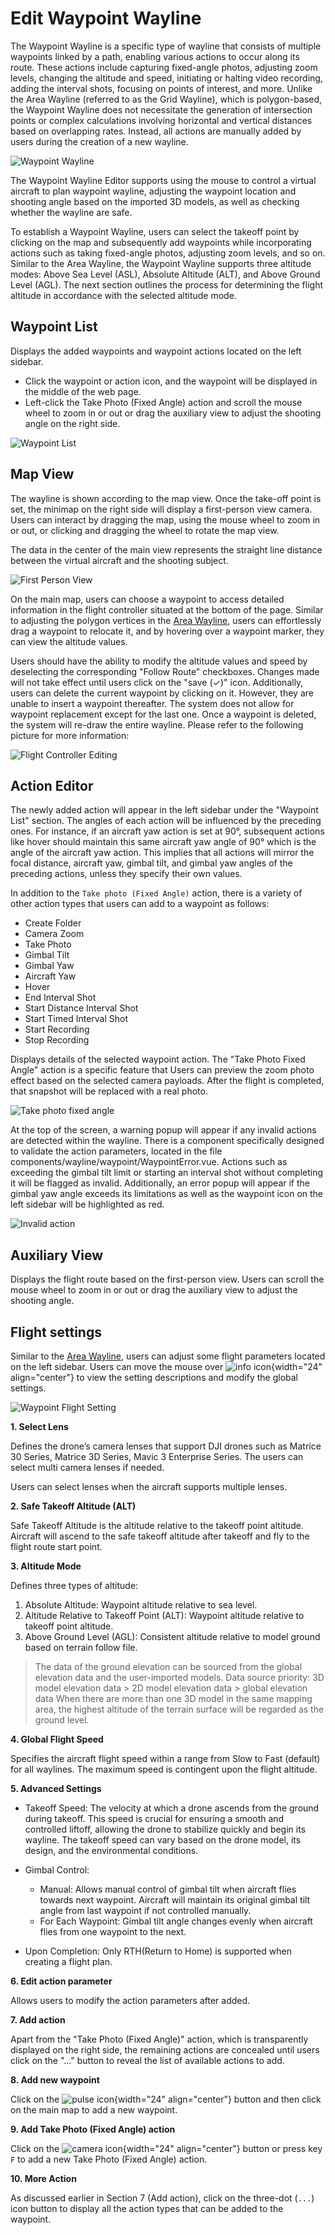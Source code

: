 # Edit Waypoint Wayline

The Waypoint Wayline is a specific type of wayline that consists of multiple waypoints linked by a path, enabling various actions to occur along its route. These actions include capturing fixed-angle photos, adjusting zoom levels, changing the altitude and speed, initiating or halting video recording, adding the interval shots, focusing on points of interest, and more. Unlike the Area Wayline (referred to as the Grid Wayline), which is polygon-based, the Waypoint Wayline does not necessitate the generation of intersection points or complex calculations involving horizontal and vertical distances based on overlapping rates. Instead, all actions are manually added by users during the creation of a new wayline.

![Waypoint Wayline](/images/waypoint-wayline-2.png)

The Waypoint Wayline Editor supports using the mouse to control a virtual aircraft to plan waypoint wayline, adjusting the waypoint location and shooting angle based on the imported 3D models, as well as checking whether the wayline are safe.

To establish a Waypoint Wayline, users can select the takeoff point by clicking on the map and subsequently add waypoints while incorporating actions such as taking fixed-angle photos, adjusting zoom levels, and so on. Similar to the Area Wayline, the Waypoint Wayline supports three altitude modes: Above Sea Level (ASL), Absolute Altitude (ALT), and Above Ground Level (AGL). The next section outlines the process for determining the flight altitude in accordance with the selected altitude mode.


## Waypoint List

Displays the added waypoints and waypoint actions located on the left sidebar.

- Click the waypoint or action icon, and the waypoint will be displayed in the middle of the web page.
- Left-click the Take Photo (Fixed Angle) action and scroll the mouse wheel to zoom in or out or drag the auxiliary view to adjust the shooting angle on the right side.

![Waypoint List](/images/waypoint-list.png)

## Map View

The wayline is shown according to the map view. Once the take-off point is set, the minimap on the right side will display a first-person view camera. Users can interact by dragging the map, using the mouse wheel to zoom in or out, or clicking and dragging the wheel to rotate the map view.

The data in the center of the main view represents the straight line distance between the virtual aircraft and the shooting subject.

![First Person View](/images/first-person-view.png)

On the main map, users can choose a waypoint to access detailed information in the flight controller situated at the bottom of the page. Similar to adjusting the polygon vertices in the [Area Wayline](/user-manual/edit-area-wayline), users can effortlessly drag a waypoint to relocate it, and by hovering over a waypoint marker, they can view the altitude values.

Users should have the ability to modify the altitude values and speed by deselecting the corresponding "Follow Route" checkboxes. Changes made will not take effect until users click on the "save (✓)" icon. Additionally, users can delete the current waypoint by clicking on it. However, they are unable to insert a waypoint thereafter. The system does not allow for waypoint replacement except for the last one. Once a waypoint is deleted, the system will re-draw the entire wayline. Please refer to the following picture for more information:

![Flight Controller Editing](/images/flight-controller-edit.png)

## Action Editor

The newly added action will appear in the left sidebar under the "Waypoint List" section. The angles of each action will be influenced by the preceding ones. For instance, if an aircraft yaw action is set at 90°, subsequent actions like hover should maintain this same aircraft yaw angle of 90° which is the angle of the aircraft yaw action. This implies that all actions will mirror the focal distance, aircraft yaw, gimbal tilt, and gimbal yaw angles of the preceding actions, unless they specify their own values.

In addition to the `Take photo (Fixed Angle)` action, there is a variety of other action types that users can add to a waypoint as follows:

- Create Folder
- Camera Zoom
- Take Photo
- Gimbal Tilt
- Gimbal Yaw
- Aircraft Yaw
- Hover
- End Interval Shot
- Start Distance Interval Shot
- Start Timed Interval Shot
- Start Recording
- Stop Recording

Displays details of the selected waypoint action. The "Take Photo Fixed Angle" action is a specific feature that Users can preview the zoom photo effect based on the selected camera payloads. After the flight is completed, that snapshot will be replaced with a real photo.

![Take photo fixed angle](/images/take-photo-fixed-angle.png)

At the top of the screen, a warning popup will appear if any invalid actions are detected within the wayline. There is a component specifically designed to validate the action parameters, located in the file components/wayline/waypoint/WaypointError.vue. Actions such as exceeding the gimbal tilt limit or starting an interval shot without completing it will be flagged as invalid. Additionally, an error popup will appear if the gimbal yaw angle exceeds its limitations as well as the waypoint icon on the left sidebar will be highlighted as red.

![Invalid action](/images/invalid-action.png)

## Auxiliary View

Displays the flight route based on the first-person view. Users can scroll the mouse wheel to zoom in or out or drag the auxiliary view to adjust the shooting angle.

## Flight settings

Similar to the [Area Wayline](/user-manual/edit-area-wayline), users can adjust some flight parameters located on the left sidebar. Users can move the mouse over ![info icon](/images/info-icon.png){width="24" align="center"} to view the setting descriptions and modify the global settings.

![Waypoint Flight Setting](/images/waypoint-flight-setting.png)

**1. Select Lens**

Defines the drone’s camera lenses that support DJI drones such as Matrice 30 Series, Matrice 3D Series, Mavic 3 Enterprise Series. The users can select multi camera lenses if needed.

Users can select lenses when the aircraft supports multiple lenses.

**2. Safe Takeoff Altitude (ALT)**

Safe Takeoff Altitude is the altitude relative to the takeoff point altitude. Aircraft will ascend to the safe takeoff altitude after takeoff and fly to the flight route start point.

**3. Altitude Mode**

Defines three types of altitude:

1. Absolute Altitude: Waypoint altitude relative to sea level.
2. Altitude Relative to Takeoff Point (ALT): Waypoint altitude relative to takeoff point altitude.
3. Above Ground Level (AGL): Consistent altitude relative to model ground based on terrain follow file.

>The data of the ground elevation can be sourced from the global elevation data and the user-imported models.
Data source priority: 3D model elevation data > 2D model elevation data > global elevation data
When there are more than one 3D model in the same mapping area, the highest altitude of the terrain surface will be regarded as the ground level.

**4. Global Flight Speed**

Specifies the aircraft flight speed within a range from Slow to Fast (default) for all waylines. The maximum speed is contingent upon the flight altitude.

**5. Advanced Settings**

- Takeoff Speed: The velocity at which a drone ascends from the ground during takeoff. This speed is crucial for ensuring a smooth and controlled liftoff, allowing the drone to stabilize quickly and begin its wayline. The takeoff speed can vary based on the drone model, its design, and the environmental conditions.
- Gimbal Control: 

    - Manual: Allows manual control of gimbal tilt when aircraft flies towards next waypoint. Aircraft will maintain its original gimbal tilt angle from last waypoint if not controlled manually.
    - For Each Waypoint: Gimbal tilt angle changes evenly when aircraft flies from one waypoint to the next.

- Upon Completion: Only RTH(Return to Home) is supported when creating a flight plan.

**6. Edit action parameter**

Allows users to modify the action parameters after added.

**7. Add action**

Apart from the "Take Photo (Fixed Angle)" action, which is transparently displayed on the right side, the remaining actions are concealed until users click on the "..." button to reveal the list of available actions to add.

**8. Add new waypoint**

Click on the ![pulse icon](/images/pulse-icon.png){width="24" align="center"} button and then click on the main map to add a new waypoint.

**9. Add Take Photo (Fixed Angle) action**

Click on the ![camera icon](/images/camera-icon.png){width="24" align="center"} button or press key `F` to add a new Take Photo (Fixed Angle) action.

**10. More Action**

As discussed earlier in Section 7 (Add action), click on the three-dot (`...`) icon button to display all the action types that can be added to the waypoint.

